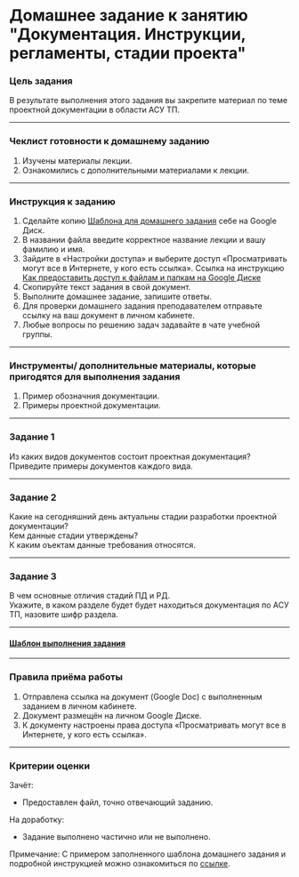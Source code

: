 # Домашнее задание к занятию "Документация. Инструкции, регламенты, стадии проекта"

### Цель задания

В результате выполнения этого задания вы закрепите материал по теме проектной документации в области АСУ ТП. 

------

### Чеклист готовности к домашнему заданию

1. Изучены материалы лекции.
2. Ознакомились с дополнительными материалами к лекции.

------

### Инструкция к заданию

1. Сделайте копию [Шаблона для домашнего задания](https://docs.google.com/document/d/1KtLntCSF0V9zyBNWoTEEDadnIvaHBuqHXCl_wkydmUk/edit?usp=sharing) себе на Google Диск.
1. В названии файла введите корректное название лекции и вашу фамилию и имя.
1. Зайдите в «Настройки доступа» и выберите доступ «Просматривать могут все в Интернете, у кого есть ссылка». Ссылка на инструкцию [Как предоставить доступ к файлам и папкам на Google Диске](https://support.google.com/docs/answer/2494822?hl=ru&co=GENIE.Platform%3DDesktop)
1. Скопируйте текст задания в свой документ.
1. Выполните домашнее задание, запишите ответы.
1. Для проверки домашнего задания преподавателем отправьте ссылку на ваш документ в личном кабинете.
1. Любые вопросы по решению задач задавайте в чате учебной группы.

------

### Инструменты/ дополнительные материалы, которые пригодятся для выполнения задания

1. Пример обозначния документации.
2. Примеры проектной документации.
------
### Задание 1

Из каких видов документов состоит проектная документация?  
Приведите примеры документов каждого вида.

------
### Задание 2

Какие на сегодняшний день актуальны стадии разработки проектной документации?  
Кем данные стадии утверждены?  
К каким оъектам данные требования относятся. 

------
### Задание 3

В чем основные отличия стадий ПД и РД.  
Укажите, в каком разделе будет будет находиться документация по АСУ ТП, назовите шифр раздела.

------
#### [Шаблон выполнения задания](https://docs.google.com/document/d/1youKpKm_JrC0UzDyUslIZW2E2bIv5OVlm_TQDvH5Pvs/edit)

------

### Правила приёма работы

1. Отправлена ссылка на документ (Google Doc) с выполненным заданием в личном кабинете.
2. Документ размещён на личном Google Диске.
3. К документу настроены права доступа «Просматривать могут все в Интернете, у кого есть ссылка».

------

### Критерии оценки

Зачёт:

- Предоставлен файл, точно отвечающий заданию.


На доработку:

- Задание выполнено частично или не выполнено.

Примечание: С примером заполненного шаблона домашнего задания и подробной инструкцией можно ознакомиться по [ссылке](https://docs.google.com/document/d/13m07fqimLwzddcF6zyRrPjMO16RGynagzdO64-PMXuA/edit?usp=sharing).
